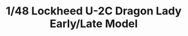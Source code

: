 ---
layout: product
title: "1/48 Lockheed U-2C Dragon Lady Early/Late Model"
price: "8600" 
desc: "Maketa"
img_path: "/assets/img/AFV48114.webp"
brand: "N/A"
available: false
special_offer: false
new: false
soon: false
cat: "010000"
subcat: "015100"
subsubcat: "0N/A"
sifra: "AFV48114"
popular: false
spec: false
---